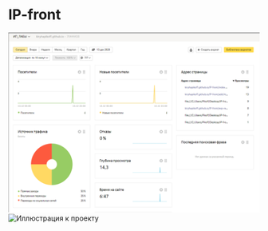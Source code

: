# IP-front
![Иллюстрация к проекту](https://github.com/KiryhaPikoff/IP-front/blob/master/metric2.bmp)
![Иллюстрация к проекту](https://github.com/KiryhaPikoff/IP-front/blob/master/metric1.bmp)
